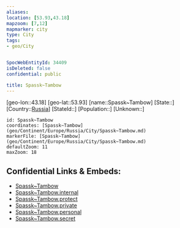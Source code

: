 ```yaml
---
aliases: 
location: [53.93,43.18]
mapzoom: [7,12] 
mapmarker: city 
type: City
tags:
- geo/City


SpocWebEntityId: 34409
isDeleted: false
confidential: public

title: Spassk~Tambow
---
```

[geo-lon::43.18]
[geo-lat::53.93]
[name::Spassk~Tambow]
[State::]
[Country::[Russia](geo/Continent/Europe/Russia.md)]
[StateId::]
[Population::]
[Unknown::]


```leaflet
id: Spassk~Tambow
coordinates: [Spassk~Tambow](geo/Continent/Europe/Russia/City/Spassk~Tambow.md)
markerFile: [Spassk~Tambow](geo/Continent/Europe/Russia/City/Spassk~Tambow.md)
defaultZoom: 11 
maxZoom: 18
```


## Confidential Links & Embeds: 
- [Spassk~Tambow](../../../../../../_public/geo/Continent/Europe/Russia/City/Spassk~Tambow.md) 
- [Spassk~Tambow.internal](../../../../../../_internal/geo/Continent/Europe/Russia/City/Spassk~Tambow.internal.md) 
- [Spassk~Tambow.protect](../../../../../../_protect/geo/Continent/Europe/Russia/City/Spassk~Tambow.protect.md) 
- [Spassk~Tambow.private](../../../../../../_private/geo/Continent/Europe/Russia/City/Spassk~Tambow.private.md) 
- [Spassk~Tambow.personal](../../../../../../_personal/geo/Continent/Europe/Russia/City/Spassk~Tambow.personal.md) 
- [Spassk~Tambow.secret](../../../../../../_secret/geo/Continent/Europe/Russia/City/Spassk~Tambow.secret.md) 
